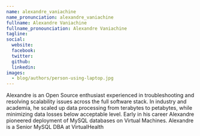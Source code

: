 ```yaml
---
name: alexandre_vaniachine
name_pronunciation: alexandre_vaniachine
fullname: Alexandre Vaniachine
fullname_pronounciation: Alexandre Vaniachine
tagline: 
social:
  website: 
  facebook:
  twitter:
  github: 
  linkedin: 
images:
  - blog/authors/person-using-laptop.jpg
---
```


Alexandre is an Open Source enthusiast experienced in troubleshooting and resolving scalability issues across the full software stack. In industry and academia, he scaled up data processing from terabytes to petabytes, while minimizing data losses below acceptable level. Early in his career Alexandre pioneered deployment of MySQL databases on Virtual Machines. Alexandre is a Senior MySQL DBA at VirtualHealth